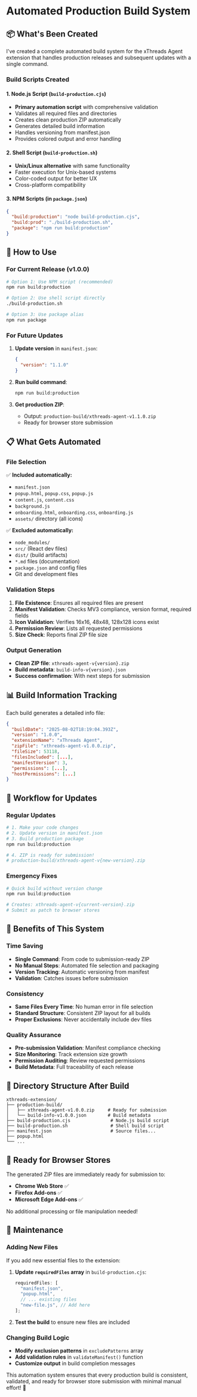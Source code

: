 # Automated Production Build System

## 📦 **What's Been Created**

I've created a complete automated build system for the xThreads Agent extension that handles production releases and subsequent updates with a single command.

### **Build Scripts Created**

#### **1. Node.js Script** (`build-production.cjs`)

- **Primary automation script** with comprehensive validation
- Validates all required files and directories
- Creates clean production ZIP automatically
- Generates detailed build information
- Handles versioning from manifest.json
- Provides colored output and error handling

#### **2. Shell Script** (`build-production.sh`)

- **Unix/Linux alternative** with same functionality
- Faster execution for Unix-based systems
- Color-coded output for better UX
- Cross-platform compatibility

#### **3. NPM Scripts** (in `package.json`)

```json
{
  "build:production": "node build-production.cjs",
  "build:prod": "./build-production.sh",
  "package": "npm run build:production"
}
```

## 🚀 **How to Use**

### **For Current Release (v1.0.0)**

```bash
# Option 1: Use NPM script (recommended)
npm run build:production

# Option 2: Use shell script directly
./build-production.sh

# Option 3: Use package alias
npm run package
```

### **For Future Updates**

1. **Update version** in `manifest.json`:

   ```json
   {
     "version": "1.1.0"
   }
   ```

2. **Run build command**:

   ```bash
   npm run build:production
   ```

3. **Get production ZIP**:
   - Output: `production-build/xthreads-agent-v1.1.0.zip`
   - Ready for browser store submission

## 📋 **What Gets Automated**

### **File Selection**

✅ **Included automatically:**

- `manifest.json`
- `popup.html`, `popup.css`, `popup.js`
- `content.js`, `content.css`
- `background.js`
- `onboarding.html`, `onboarding.css`, `onboarding.js`
- `assets/` directory (all icons)

✅ **Excluded automatically:**

- `node_modules/`
- `src/` (React dev files)
- `dist/` (build artifacts)
- `*.md` files (documentation)
- `package.json` and config files
- Git and development files

### **Validation Steps**

1. **File Existence**: Ensures all required files are present
2. **Manifest Validation**: Checks MV3 compliance, version format, required fields
3. **Icon Validation**: Verifies 16x16, 48x48, 128x128 icons exist
4. **Permission Review**: Lists all requested permissions
5. **Size Check**: Reports final ZIP file size

### **Output Generation**

- **Clean ZIP file**: `xthreads-agent-v{version}.zip`
- **Build metadata**: `build-info-v{version}.json`
- **Success confirmation**: With next steps for submission

## 📊 **Build Information Tracking**

Each build generates a detailed info file:

```json
{
  "buildDate": "2025-08-02T18:19:04.393Z",
  "version": "1.0.0",
  "extensionName": "xThreads Agent",
  "zipFile": "xthreads-agent-v1.0.0.zip",
  "fileSize": 53118,
  "filesIncluded": [...],
  "manifestVersion": 3,
  "permissions": [...],
  "hostPermissions": [...]
}
```

## 🔄 **Workflow for Updates**

### **Regular Updates**

```bash
# 1. Make your code changes
# 2. Update version in manifest.json
# 3. Build production package
npm run build:production

# 4. ZIP is ready for submission!
# production-build/xthreads-agent-v{new-version}.zip
```

### **Emergency Fixes**

```bash
# Quick build without version change
npm run build:production

# Creates: xthreads-agent-v{current-version}.zip
# Submit as patch to browser stores
```

## 🎯 **Benefits of This System**

### **Time Saving**

- **Single Command**: From code to submission-ready ZIP
- **No Manual Steps**: Automated file selection and packaging
- **Version Tracking**: Automatic versioning from manifest
- **Validation**: Catches issues before submission

### **Consistency**

- **Same Files Every Time**: No human error in file selection
- **Standard Structure**: Consistent ZIP layout for all builds
- **Proper Exclusions**: Never accidentally include dev files

### **Quality Assurance**

- **Pre-submission Validation**: Manifest compliance checking
- **Size Monitoring**: Track extension size growth
- **Permission Auditing**: Review requested permissions
- **Build Metadata**: Full traceability of each release

## 📁 **Directory Structure After Build**

```
xthreads-extension/
├── production-build/
│   ├── xthreads-agent-v1.0.0.zip     # Ready for submission
│   └── build-info-v1.0.0.json        # Build metadata
├── build-production.cjs               # Node.js build script
├── build-production.sh                # Shell build script
├── manifest.json                      # Source files...
├── popup.html
└── ...
```

## 🚀 **Ready for Browser Stores**

The generated ZIP files are immediately ready for submission to:

- **Chrome Web Store** ✅
- **Firefox Add-ons** ✅
- **Microsoft Edge Add-ons** ✅

No additional processing or file manipulation needed!

## 🔧 **Maintenance**

### **Adding New Files**

If you add new essential files to the extension:

1. **Update `requiredFiles` array** in `build-production.cjs`:

   ```javascript
   requiredFiles: [
     "manifest.json",
     "popup.html",
     // ... existing files
     "new-file.js", // Add here
   ];
   ```

2. **Test the build** to ensure new files are included

### **Changing Build Logic**

- **Modify exclusion patterns** in `excludePatterns` array
- **Add validation rules** in `validateManifest()` function
- **Customize output** in build completion messages

This automation system ensures that every production build is consistent, validated, and ready for browser store submission with minimal manual effort! 🎉
